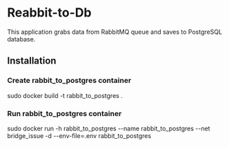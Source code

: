 # Reabbit-to-Db

This application grabs data from RabbitMQ queue and saves to PostgreSQL database.

## Installation

### Create rabbit_to_postgres container

sudo docker build -t rabbit_to_postgres .

### Run rabbit_to_postgres container

sudo docker run -h rabbit_to_postgres --name rabbit_to_postgres --net bridge_issue -d --env-file=.env rabbit_to_postgres 